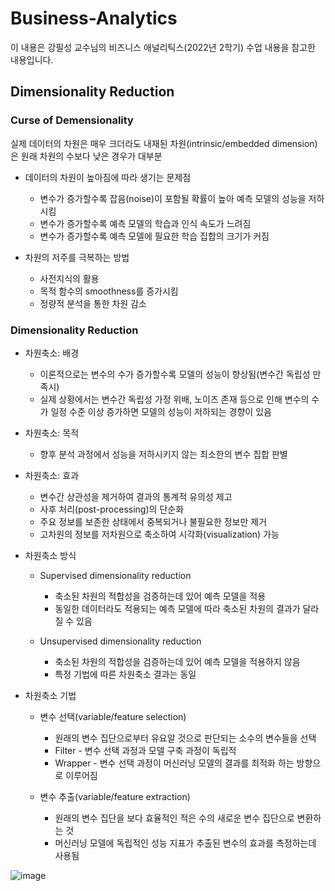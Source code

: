 # Business-Analytics
이 내용은 강필성 교수님의 비즈니스 애널리틱스(2022년 2학기) 수업 내용을 참고한 내용입니다. 

## Dimensionality Reduction

### Curse of Demensionality
실제 데이터의 차원은 매우 크더라도 내재된 차원(intrinsic/embedded dimension)은 원래 차원의 수보다 낮은 경우가 대부분

- 데이터의 차원이 높아짐에 따라 생기는 문제점
  - 변수가 증가할수록 잡음(noise)이 포함될 확률이 높아 예측 모델의 성능을 저하시킴
  - 변수가 증가할수록 예측 모델의 학습과 인식 속도가 느려짐
  - 변수가 증가할수록 예측 모델에 필요한 학습 집합의 크기가 커짐
  
- 차원의 저주를 극복하는 방법
  - 사전지식의 활용
  - 목적 함수의 smoothness를 증가시킴
  - 정량적 분석을 통한 차원 감소

### Dimensionality Reduction

- 차원축소: 배경
  - 이론적으로는 변수의 수가 증가할수록 모델의 성능이 향상됨(변수간 독립성 만족시)
  - 실제 상황에서는 변수간 독립성 가정 위배, 노이즈 존재 등으로 인해 변수의 수가 일정 수준 이상 증가하면 모델의 성능이 저하되는 경향이 있음
  
- 차원축소: 목적
  - 향후 분석 과정에서 성능을 저하시키지 않는 최소한의 변수 집합 판별
  
- 차원축소: 효과
  - 변수간 상관성을 제거하여 결과의 통계적 유의성 제고
  - 사후 처리(post-processing)의 단순화
  - 주요 정보를 보존한 상태에서 중복되거나 불필요한 정보만 제거
  - 고차원의 정보를 저차원으로 축소하여 시각화(visualization) 가능
 
- 차원축소 방식
  - Supervised dimensionality reduction
    - 축소된 차원의 적합성을 검증하는데 있어 예측 모델을 적용
    - 동일한 데이터라도 적용되는 예측 모델에 따라 축소된 차원의 결과가 달라질 수 있음
  
  - Unsupervised dimensionality reduction
    - 축소된 차원의 적합성을 검증하는데 있어 예측 모델을 적용하지 않음
    - 특정 기법에 따른 차원축소 결과는 동일
 
- 차원축소 기법
  - 변수 선택(variable/feature selection)
    - 원래의 변수 집단으로부터 유요알 것으로 판단되는 소수의 변수들을 선택
    - Filter - 변수 선택 과정과 모델 구축 과정이 독립적
    - Wrapper - 변수 선택 과정이 머신러닝 모델의 결과를 최적화 하는 방향으로 이루어짐
    
  - 변수 추출(variable/feature extraction)
    - 원래의 변수 집단을 보다 효율적인 적은 수의 새로운 변수 집단으로 변환하는 것
    - 머신러닝 모델에 독립적인 성능 지표가 추출된 변수의 효과를 측정하는데 사용됨
    
![image](https://user-images.githubusercontent.com/112569789/194992865-312ada9a-68e0-4364-b64c-f4da0e9ac5a7.png)


    
 
 
 
